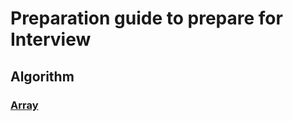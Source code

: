 # Preparation guide to prepare for Interview


## Algorithm

### [Array](./Algorithm/Array/Array.md)
